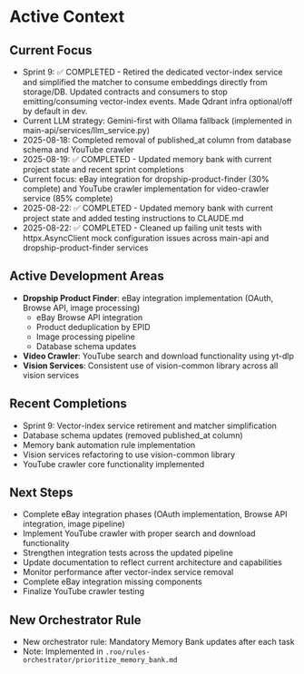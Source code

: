 # Active Context

## Current Focus
- Sprint 9: ✅ COMPLETED - Retired the dedicated vector-index service and simplified the matcher to consume embeddings directly from storage/DB. Updated contracts and consumers to stop emitting/consuming vector-index events. Made Qdrant infra optional/off by default in dev.
- Current LLM strategy: Gemini-first with Ollama fallback (implemented in main-api/services/llm_service.py)
- 2025-08-18: Completed removal of published_at column from database schema and YouTube crawler
- 2025-08-19: ✅ COMPLETED - Updated memory bank with current project state and recent sprint completions
- Current focus: eBay integration for dropship-product-finder (30% complete) and YouTube crawler implementation for video-crawler service (85% complete)
- 2025-08-22: ✅ COMPLETED - Updated memory bank with current project state and added testing instructions to CLAUDE.md
- 2025-08-22: ✅ COMPLETED - Cleaned up failing unit tests with httpx.AsyncClient mock configuration issues across main-api and dropship-product-finder services

## Active Development Areas
- **Dropship Product Finder**: eBay integration implementation (OAuth, Browse API, image processing)
  * eBay Browse API integration
  * Product deduplication by EPID
  * Image processing pipeline
  * Database schema updates
- **Video Crawler**: YouTube search and download functionality using yt-dlp
- **Vision Services**: Consistent use of vision-common library across all vision services

## Recent Completions
- Sprint 9: Vector-index service retirement and matcher simplification
- Database schema updates (removed published_at column)
- Memory bank automation rule implementation
- Vision services refactoring to use vision-common library
- YouTube crawler core functionality implemented

## Next Steps
- Complete eBay integration phases (OAuth implementation, Browse API integration, image pipeline)
- Implement YouTube crawler with proper search and download functionality
- Strengthen integration tests across the updated pipeline
- Update documentation to reflect current architecture and capabilities
- Monitor performance after vector-index service removal
- Complete eBay integration missing components
- Finalize YouTube crawler testing

## New Orchestrator Rule
- New orchestrator rule: Mandatory Memory Bank updates after each task
- Note: Implemented in `.roo/rules-orchestrator/prioritize_memory_bank.md`